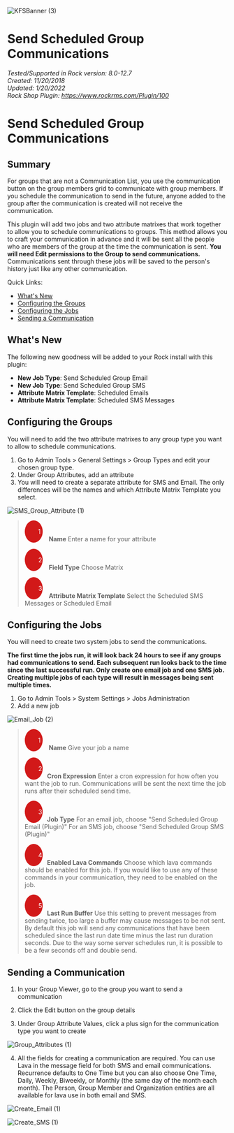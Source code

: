 ![KFSBanner (3)](https://user-images.githubusercontent.com/81330042/118855629-938f0f00-b89b-11eb-8b82-7496ebd61e08.jpg)



# Send Scheduled Group Communications
*Tested/Supported in Rock version:  8.0-12.7*   
*Created:  11/20/2018*  
*Updated:  1/20/2022*   
*Rock Shop Plugin: https://www.rockrms.com/Plugin/100*

# Send Scheduled Group Communications

## Summary

For groups that are not a Communication List, you use the communication button on the group members grid to communicate with group members. If you schedule the communication to send in the future, anyone added to the group after the communication is created will not receive the communication.

This plugin will add two jobs and two attribute matrixes that work together to allow you to schedule communications to groups. This method allows you to craft your communication in advance and it will be sent all the people who are members of the group at the time the communication is sent. **You will need Edit permissions to the Group to send communications.** Communications sent through these jobs will be saved to the person's history just like any other communication.



Quick Links:

- [What's New](#whats-new)
- [Configuring the Groups](#configuring-the-groups)
- [Configuring the Jobs](#configuring-the-jobs)
- [Sending a Communication](#sending-a-communication)



## What's New

The following new goodness will be added to your Rock install with this plugin:

- **New Job Type**: Send Scheduled Group Email
- **New Job Type**: Send Scheduled Group SMS
- **Attribute Matrix Template**: Scheduled Emails
- **Attribute Matrix Template**: Scheduled SMS Messages



## Configuring the Groups

You will need to add the two attribute matrixes to any group type you want to allow to schedule communications.

1. Go to Admin Tools > General Settings > Group Types and edit your chosen group type.
2. Under Group Attributes, add an attribute
3. You will need to create a separate attribute for SMS and Email. The only differences will be the names and which Attribute Matrix Template you select.

![SMS_Group_Attribute (1)](https://user-images.githubusercontent.com/81330042/123459868-76d9ab80-d5ac-11eb-89f8-a8045b16d93f.png)

> <span style="padding-left: 30px; margin-right: 10px; width: .8em;background: #d21919; border-radius: 100%; color: white; text-align: center; display: inline-block;">&nbsp;&nbsp;1&nbsp;&nbsp;</span> **Name** Enter a name for your attribute
>
> <span style="padding-left: 30px; margin-right: 10px; width: .8em;background: #d21919; border-radius: 100%; color: white; text-align: center; display: inline-block;">&nbsp;&nbsp;2&nbsp;&nbsp;</span> **Field Type** Choose Matrix
>
> <span style="padding-left: 30px; margin-right: 10px; width: .8em;background: #d21919; border-radius: 100%; color: white; text-align: center; display: inline-block;">&nbsp;&nbsp;3&nbsp;&nbsp;</span> **Attribute Matrix Template** Select the Scheduled SMS Messages or Scheduled Email



## Configuring the Jobs

You will need to create two system jobs to send the communications.

**The first time the jobs run, it will look back 24 hours to see if any groups had communications to send. Each subsequent run looks back to the time since the last successful run. Only create one email job and one SMS job. Creating multiple jobs of each type will result in messages being sent multiple times.**

1. Go to Admin Tools > System Settings > Jobs Administration
2. Add a new job

![Email_Job (2)](https://user-images.githubusercontent.com/81330042/152594198-ce4cc4a0-e4f1-4248-a7b5-ae2d99238db6.png)

> <span style="padding-left: 30px; margin-right: 10px; width: .8em;background: #d21919; border-radius: 100%; color: white; text-align: center; display: inline-block;">&nbsp;&nbsp;1&nbsp;&nbsp;</span> **Name** Give your job a name
>
> <span style="padding-left: 30px; margin-right: 10px; width: .8em;background: #d21919; border-radius: 100%; color: white; text-align: center; display: inline-block;">&nbsp;&nbsp;2&nbsp;&nbsp;</span>**Cron Expression** Enter a cron expression for how often you want the job to run. Communications will be sent the next time the job runs after their scheduled send time.
>
> <span style="padding-left: 30px; margin-right: 10px; width: .8em;background: #d21919; border-radius: 100%; color: white; text-align: center; display: inline-block;">&nbsp;&nbsp;3&nbsp;&nbsp;</span>**Job Type** For an email job, choose "Send Scheduled Group Email (Plugin)" For an SMS job, choose "Send Scheduled Group SMS (Plugin)"
>
> <span style="padding-left: 30px; margin-right: 10px; width: .8em;background: #d21919; border-radius: 100%; color: white; text-align: center; display: inline-block;">&nbsp;&nbsp;4&nbsp;&nbsp;</span>**Enabled Lava Commands** Choose which lava commands should be enabled for this job. If you would like to use any of these commands in your communication, they need to be enabled on the job.
>
> <span style="padding-left: 30px; margin-right: 10px; width: .8em;background: #d21919; border-radius: 100%; color: white; text-align: center; display: inline-block;">&nbsp;&nbsp;5&nbsp;&nbsp;</span>**Last Run Buffer** Use this setting to prevent messages from sending twice, too large a buffer may cause messages to be not sent. By default this job will send any communications that have been scheduled since the last run date time minus the last run duration seconds. Due to the way some server schedules run, it is possible to be a few seconds off and double send.



## Sending a Communication

1. In your Group Viewer, go to the group you want to send a communication

2. Click the Edit button on the group details

3. Under Group Attribute Values, click a plus sign for the communication type you want to create

![Group_Attributes (1)](https://user-images.githubusercontent.com/81330042/123460131-c9b36300-d5ac-11eb-9c1c-cb303788cbb3.png)

4. All the fields for creating a communication are required. You can use Lava in the message field for both SMS and email communications. Recurrence defaults to One Time but you can also choose One Time, Daily, Weekly, Biweekly, or Monthly (the same day of the month each month). The Person, Group Member and Organization entities are all available for lava use in both email and SMS.

![Create_Email (1)](https://user-images.githubusercontent.com/81330042/152549353-6f5c3e2a-2f7c-47ef-b24a-0f281f95a7d4.png)

![Create_SMS (1)](https://user-images.githubusercontent.com/81330042/123460161-d6d05200-d5ac-11eb-89b6-012c214f5f23.png)
